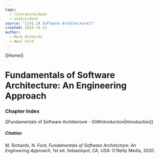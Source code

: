 ```yaml
---
tags:
  - literature/book
  - status/dark
source: "[[41.14 Software Architecture]]"
created: 2024-10-13
author:
  - Mark Richards
  - Neal Ford
---
```

[[Home]]
# Fundamentals of Software Architecture: An Engineering Approach
### Chapter Index

[[Fundamentals of Software Architecture - 00#Introduction|Introduction]]

##### Citation

M. Richards, N. Ford, *Fundamentals of Software Architecture: An Engineering Approach*, 1st ed. Sebastopol, CA, USA: O'Reilly Media, 2020.